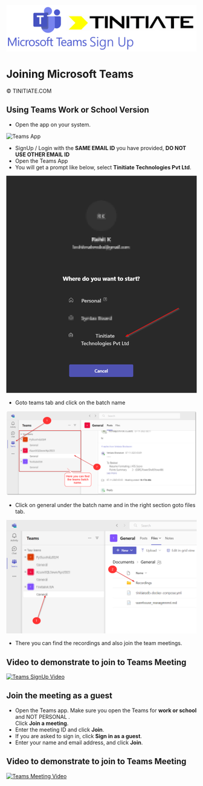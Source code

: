 ![MS Teams Tinitiate Image](./images/ms_teams_tinitiate.png)
# Joining Microsoft Teams
&copy; TINITIATE.COM

## Using Teams Work or School Version
* Open the app on your system.

![Teams App](./images/onceinstalled.png)
* SignUp / Login with the **SAME EMAIL ID** you have provided, **DO NOT USE OTHER EMAIL ID**
* Open the Teams App
* You will get a prompt like below, select **Tinitiate Technologies Pvt Ltd**.

![Teams Prompt](./images/tinitiate_ms_teams.png)
* Goto teams tab and click on the batch name

![Teams Tab](./images/teams_tab_ms_teams.png)
* Click on general under the batch name and in the right section goto files tab.

![Teams Recordings](./images/file_tab_ms_teams.png)
* There you can find the recordings and also join the team meetings.

## Video to demonstrate to join to Teams Meeting
[![Teams SignUp Video](./images/youtube.png)](https://www.youtube.com/watch?v=tl0o5ehd2-g)

## Join the meeting as a guest
* Open the Teams app. Make sure you open the Teams for **work or school** and NOT PERSONAL .  
Click **Join a meeting**.
* Enter the meeting ID and click **Join**.
* If you are asked to sign in, click **Sign in as a guest**.
* Enter your name and email address, and click **Join**.

## Video to demonstrate to join to Teams Meeting
[![Teams Meeting Video](./images/youtube.png)](https://www.youtube.com/watch?v=tfqcIjc3g94)